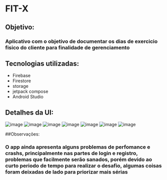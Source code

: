 # FIT-X
## Objetivo:
### Aplicativo com o objetivo de documentar os dias de exercicio fisico do cliente para finalidade de gerenciamento
## Tecnologias utilizadas:
- Firebase
- Firestore
- storage
- jetpack compose
- Android Studio
## Detalhes da UI:
![image](https://github.com/Tharsisboamorte/fit-x/assets/85424269/8cb956e0-8ad9-42b7-923b-6b6b9d690fc5)
![image](https://github.com/Tharsisboamorte/fit-x/assets/85424269/6ca8005d-5b1a-48c5-a36c-2bbe99319d56)
![image](https://github.com/Tharsisboamorte/fit-x/assets/85424269/bfbfae41-321a-445e-af16-b3ec8cdcef30)
![image](https://github.com/Tharsisboamorte/fit-x/assets/85424269/247da7a8-1299-4249-bc8a-cf3d64c98c7f)
![image](https://github.com/Tharsisboamorte/fit-x/assets/85424269/ce456ccd-6196-44b8-be7c-8392b68351e4)
![image](https://github.com/Tharsisboamorte/fit-x/assets/85424269/c552b179-451a-4b28-9b0b-e68ae8b72f24)
![image](https://github.com/Tharsisboamorte/fit-x/assets/85424269/3afe6e5c-eefd-4645-bd10-6a64baef4178)

##Observações:
### O app ainda apresenta alguns problemas de perfomance e crashs, principalmente nas partes de login e registro, problemas que facilmente serão sanados, porém devido ao curto periodo de tempo para realizar o desafio, algumas coisas foram deixadas de lado para priorizar mais sérias


